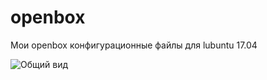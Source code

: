 # openbox
Мои openbox конфигурационные файлы для lubuntu 17.04

![Общий вид](https://user-images.githubusercontent.com/22102253/31585713-2506ffa6-b1cf-11e7-9832-f96908b098f6.png)

